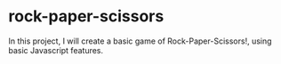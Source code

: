 # rock-paper-scissors
In this project, I will create a basic game of Rock-Paper-Scissors!, using basic Javascript features.

